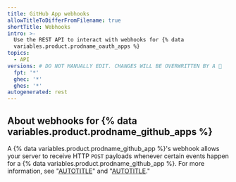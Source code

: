 ```yaml
---
title: GitHub App webhooks
allowTitleToDifferFromFilename: true
shortTitle: Webhooks
intro: >-
  Use the REST API to interact with webhooks for {% data
  variables.product.prodname_oauth_apps %}
topics:
  - API
versions: # DO NOT MANUALLY EDIT. CHANGES WILL BE OVERWRITTEN BY A 🤖
  fpt: '*'
  ghec: '*'
  ghes: '*'
autogenerated: rest
---
```


## About webhooks for {% data variables.product.prodname_github_apps %}

A {% data variables.product.prodname_github_app %}'s webhook allows your server to receive HTTP `POST` payloads whenever certain events happen for a {% data variables.product.prodname_github_app %}. For more information, see "[AUTOTITLE](/webhooks)" and "[AUTOTITLE](/apps/creating-github-apps/registering-a-github-app/using-webhooks-with-github-apps)."

<!-- Content after this section is automatically generated -->
